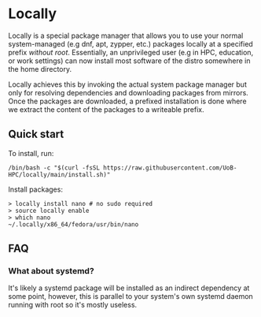 # Locally

Locally is a special package manager that allows you to use your normal system-managed (e.g dnf, apt, zypper, etc.) packages locally at a specified prefix *without root*.
Essentially, an unprivileged user (e.g in HPC, education, or work settings) can now install most software of the distro somewhere in the home directory.

Locally achieves this by invoking the actual system package manager but only for resolving dependencies and downloading packages from mirrors.
Once the packages are downloaded, a prefixed installation is done where we extract the content of the packages to a writeable prefix.

## Quick start

To install, run:

```shell
/bin/bash -c "$(curl -fsSL https://raw.githubusercontent.com/UoB-HPC/locally/main/install.sh)"
```

Install packages:

```shell
> locally install nano # no sudo required
> source locally enable
> which nano 
~/.locally/x86_64/fedora/usr/bin/nano

```

## FAQ

### What about systemd?

It's likely a systemd package will be installed as an indirect dependency at some point, however, this is parallel to your system's own systemd daemon running with root so it's mostly useless.
